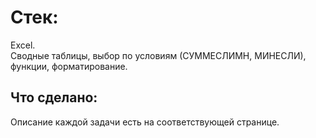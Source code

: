 # Стек:  
Excel.  
Сводные таблицы, выбор по условиям (СУММЕСЛИМН, МИНЕСЛИ), функции, форматирование.  

## Что сделано:  
Описание каждой задачи есть на соответствующей странице.
